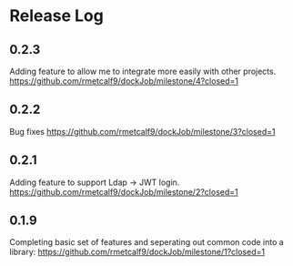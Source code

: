 # Release Log

## 0.2.3

Adding feature to allow me to integrate more easily with other projects.
https://github.com/rmetcalf9/dockJob/milestone/4?closed=1

## 0.2.2

Bug fixes
https://github.com/rmetcalf9/dockJob/milestone/3?closed=1


## 0.2.1

Adding feature to support Ldap -> JWT login.
https://github.com/rmetcalf9/dockJob/milestone/2?closed=1

## 0.1.9

Completing basic set of features and seperating out common code into a library:
https://github.com/rmetcalf9/dockJob/milestone/1?closed=1
